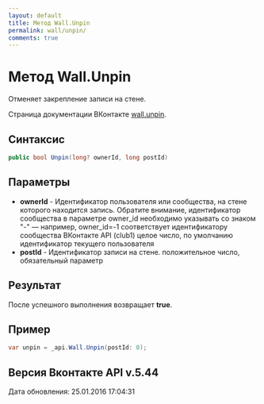 ```yaml
---
layout: default
title: Метод Wall.Unpin
permalink: wall/unpin/
comments: true
---
```

# Метод Wall.Unpin
Отменяет закрепление записи на стене.

Страница документации ВКонтакте [wall.unpin](https://vk.com/dev/wall.unpin).

## Синтаксис
``` csharp
public bool Unpin(long? ownerId, long postId)
```

## Параметры
+ **ownerId** - Идентификатор пользователя или сообщества, на стене которого находится запись. Обратите внимание, идентификатор сообщества в параметре owner_id необходимо указывать со знаком "-" — например, owner_id=-1 соответствует идентификатору сообщества ВКонтакте API (club1)  целое число, по умолчанию идентификатор текущего пользователя
+ **postId** - Идентификатор записи на стене. положительное число, обязательный параметр

## Результат
После успешного выполнения возвращает **true**.

## Пример
``` csharp
var unpin = _api.Wall.Unpin(postId: 0);
```

## Версия Вконтакте API v.5.44
Дата обновления: 25.01.2016 17:04:31
